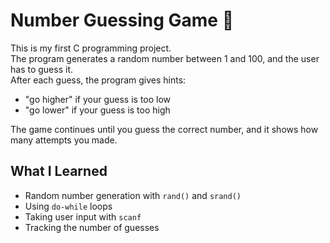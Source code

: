 # Number Guessing Game 🎯

This is my first C programming project.  
The program generates a random number between 1 and 100, and the user has to guess it.  
After each guess, the program gives hints:
- "go higher" if your guess is too low  
- "go lower" if your guess is too high  

The game continues until you guess the correct number, and it shows how many attempts you made.

## What I Learned
- Random number generation with `rand()` and `srand()`
- Using `do-while` loops
- Taking user input with `scanf`
- Tracking the number of guesses
